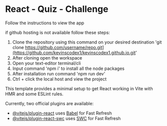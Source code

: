# React - Quiz - Challenge

Follow the instructions to view the app

if github hosting is not available follow these steps:

1. Clone the repository using this command on your desired destination 'git clone https://github.com/username/repo.git](https://github.com/kevinscodex1/kevinscodex1.github.io.git'
2. After cloning open the workspace
3. Open your text-editor terminal/cli
4. Input command 'npm i' to install all the node packages
5. After installation run command 'npm run dev'
6. Ctrl + click the local host and view the project



This template provides a minimal setup to get React working in Vite with HMR and some ESLint rules.

Currently, two official plugins are available:

- [@vitejs/plugin-react](https://github.com/vitejs/vite-plugin-react/blob/main/packages/plugin-react/README.md) uses [Babel](https://babeljs.io/) for Fast Refresh
- [@vitejs/plugin-react-swc](https://github.com/vitejs/vite-plugin-react-swc) uses [SWC](https://swc.rs/) for Fast Refresh
